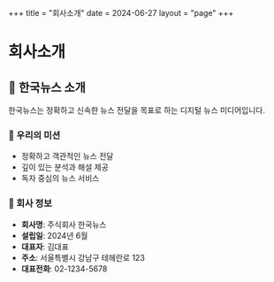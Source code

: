 +++
title = "회사소개"
date = 2024-06-27
layout = "page"
+++

# 회사소개

## 📰 한국뉴스 소개

한국뉴스는 정확하고 신속한 뉴스 전달을 목표로 하는 디지털 뉴스 미디어입니다.

### 🎯 우리의 미션
- 정확하고 객관적인 뉴스 전달
- 깊이 있는 분석과 해설 제공
- 독자 중심의 뉴스 서비스

### 📍 회사 정보
- **회사명**: 주식회사 한국뉴스
- **설립일**: 2024년 6월
- **대표자**: 김대표
- **주소**: 서울특별시 강남구 테헤란로 123
- **대표전화**: 02-1234-5678 